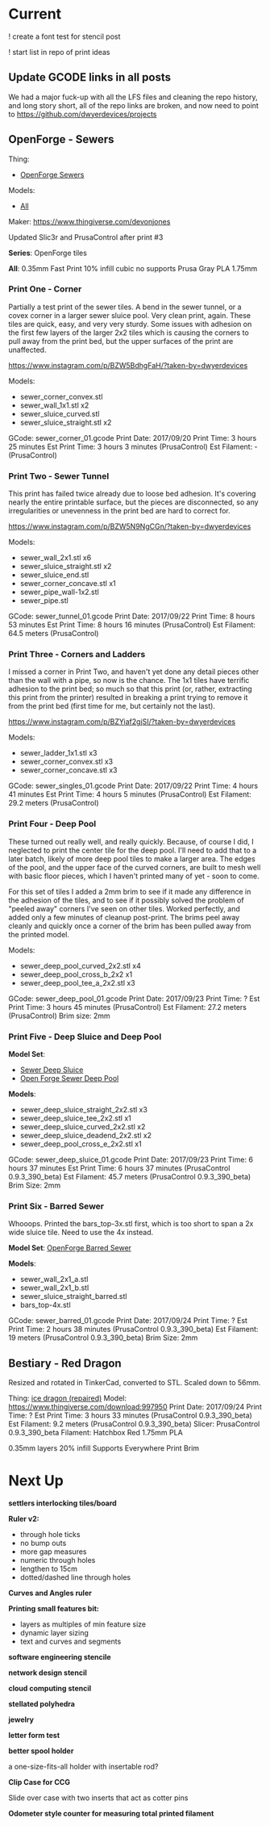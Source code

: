 
# Current

! create a font test for stencil post

! start list in repo of print ideas


## Update GCODE links in all posts

We had a major fuck-up with all the LFS files and cleaning the repo history, and long story short,
all of the repo links are broken, and now need to point to https://github.com/dwyerdevices/projects

## OpenForge - Sewers

Thing: 

 - [OpenForge Sewers](https://www.thingiverse.com/thing:922445)

 
Models: 

 - [All](https://www.thingiverse.com/thing:922445/zip)
 
Maker: https://www.thingiverse.com/devonjones


Updated Slic3r and PrusaControl after print #3

**Series**: OpenForge tiles

**All**:
0.35mm Fast Print
10% infill cubic
no supports
Prusa Gray PLA 1.75mm

### Print One - Corner

Partially a test print of the sewer tiles. A bend in the sewer tunnel, or a covex
corner in a larger sewer sluice pool. Very clean print, again. These tiles are quick,
easy, and very very sturdy. Some issues with adhesion on the first few layers of the
larger 2x2 tiles which is causing the corners to pull away from the print bed, but the
upper surfaces of the print are unaffected.

https://www.instagram.com/p/BZW5BdhgFaH/?taken-by=dwyerdevices

Models: 

 - sewer_corner_convex.stl
 - sewer_wall_1x1.stl x2
 - sewer_sluice_curved.stl
 - sewer_sluice_straight.stl x2

GCode: sewer_corner_01.gcode
Print Date: 2017/09/20
Print Time: 3 hours 25 minutes
Est Print Time: 3 hours 3 minutes (PrusaControl)
Est Filament: - (PrusaControl)

### Print Two - Sewer Tunnel

This print has failed twice already due to loose bed adhesion. It's covering nearly
the entire printable surface, but the pieces are disconnected, so any irregularities
or unevenness in the print bed are hard to correct for.

https://www.instagram.com/p/BZW5N9NgCGn/?taken-by=dwyerdevices

Models:

 - sewer_wall_2x1.stl x6
 - sewer_sluice_straight.stl x2
 - sewer_sluice_end.stl
 - sewer_corner_concave.stl x1
 - sewer_pipe_wall-1x2.stl
 - sewer_pipe.stl

GCode: sewer_tunnel_01.gcode
Print Date: 2017/09/22
Print Time: 8 hours 53 minutes
Est Print Time: 8 hours 16 minutes (PrusaControl)
Est Filament: 64.5 meters (PrusaControl)

### Print Three - Corners and Ladders

I missed a corner in Print Two, and haven't yet done any detail pieces other than the
wall with a pipe, so now is the chance. The 1x1 tiles have terrific adhesion to the
print bed; so much so that this print (or, rather, extracting this print from the
printer) resulted in breaking a print trying to remove it from the print bed (first time
for me, but certainly not the last).

https://www.instagram.com/p/BZYiaf2gjSI/?taken-by=dwyerdevices

Models:

 - sewer_ladder_1x1.stl x3
 - sewer_corner_convex.stl x3
 - sewer_corner_concave.stl x3

GCode: sewer_singles_01.gcode
Print Date: 2017/09/22
Print Time: 4 hours 41 minutes
Est Print Time: 4 hours 5 minutes (PrusaControl)
Est Filament: 29.2 meters (PrusaControl)

### Print Four - Deep Pool

These turned out really well, and really quickly. Because, of course I did, I neglected
to print the center tile for the deep pool. I'll need to add that to a later batch, likely of more
deep pool tiles to make a larger area. The edges of the pool, and the upper face of the curved
corners, are built to mesh well with basic floor pieces, which I haven't printed
many of yet - soon to come.



For this set of tiles I added a 2mm brim to see if it made any difference
in the adhesion of the tiles, and to see if it possibly solved the problem
of "peeled away" corners I've seen on other tiles. Worked perfectly, and added
only a few minutes of cleanup post-print. The brims peel away cleanly and quickly
once a corner of the brim has been pulled away from the printed model.

Models:

 - sewer_deep_pool_curved_2x2.stl x4
 - sewer_deep_pool_cross_b_2x2 x1
 - sewer_deep_pool_tee_a_2x2.stl x3
 
GCode: sewer_deep_pool_01.gcode
Print Date: 2017/09/23
Print Time: ?
Est Print Time: 3 hours 45 minutes (PrusaControl)
Est Filament: 27.2 meters (PrusaControl)
Brim size: 2mm
 
 
### Print Five - Deep Sluice and Deep Pool

**Model Set**: 
 
 - [Sewer Deep Sluice](https://www.thingiverse.com/thing:988413)
 - [Open Forge Sewer Deep Pool](https://www.thingiverse.com/thing:979839)
 
**Models**:

 - sewer_deep_sluice_straight_2x2.stl x3
 - sewer_deep_sluice_tee_2x2.stl x1
 - sewer_deep_sluice_curved_2x2.stl x2
 - sewer_deep_sluice_deadend_2x2.stl x2
 - sewer_deep_pool_cross_e_2x2.stl x1

GCode: sewer_deep_sluice_01.gcode
Print Date: 2017/09/23
Print Time: 6 hours 37 minutes
Est Print Time: 6 hours 37 minutes (PrusaControl 0.9.3_390_beta)
Est Filament: 45.7 meters (PrusaControl 0.9.3_390_beta)
Brim Size: 2mm

### Print Six - Barred Sewer

Whooops. Printed the bars_top-3x.stl first, which is too short to span a 2x wide sluice tile. Need to
use the 4x instead.

**Model Set**: [OpenForge Barred Sewer](https://www.thingiverse.com/thing:947965)

**Models**:

 - sewer_wall_2x1_a.stl
 - sewer_wall_2x1_b.stl
 - sewer_sluice_straight_barred.stl
 - bars_top-4x.stl

GCode: sewer_barred_01.gcode
Print Date: 2017/09/24
Print Time: ?
Est Print Time: 2 hours 38 minutes (PrusaControl 0.9.3_390_beta)
Est Filament: 19 meters (PrusaControl 0.9.3_390_beta)
Brim Size: 2mm



## Bestiary - Red Dragon

Resized and rotated in TinkerCad, converted to STL. Scaled down to 56mm.

Thing: [ice dragon (repaired)](https://www.thingiverse.com/thing:620234/#files)
Model: https://www.thingiverse.com/download:997950
Print Date: 2017/09/24
Print Time: ?
Est Print Time: 3 hours 33 minutes (PrusaControl 0.9.3_390_beta)
Est Filament: 9.2 meters (PrusaControl 0.9.3_390_beta)
Slicer: PrusaControl 0.9.3_390_beta
Filament: Hatchbox Red 1.75mm PLA

0.35mm layers
20% infill
Supports Everywhere
Print Brim


# Next Up


**settlers interlocking tiles/board**


**Ruler v2:**
- through hole ticks
- no bump outs
 - more gap measures
- numeric through holes
- lengthen to 15cm
- dotted/dashed line through holes

**Curves and Angles ruler**

**Printing small features bit:**
- layers as multiples of min feature size
- dynamic layer sizing
- text and curves and segments

**software engineering stencile**

**network design stencil**

**cloud computing stencil**

**stellated polyhedra**
 
**jewelry**

**letter form test**

**better spool holder**

 a one-size-fits-all holder with insertable rod?
 
**Clip Case for CCG**

Slide over case with two inserts that act as cotter pins

**Odometer style counter for measuring total printed filament**
